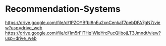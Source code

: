 # Recommendation-Systems
https://drive.google.com/file/d/1PZOYBfbl8nEu2xnCenkaT7pebDFA7gN7/view?usp=drive_web
https://drive.google.com/file/d/1m5rFlTHqIWlqYrcPucQIlbojLT3Jmndt/view?usp=drive_web

